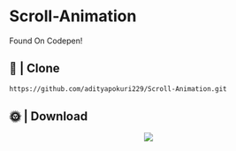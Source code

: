 # Scroll-Animation
Found On Codepen!

## 📂 | Clone
```sh
https://github.com/adityapokuri229/Scroll-Animation.git
```

## 🌞 | Download
<div align="center">
  <img src="https://cdn.discordapp.com/attachments/866953240548868106/888740704573091990/unknown.png">
  <br> <br>
</div>



